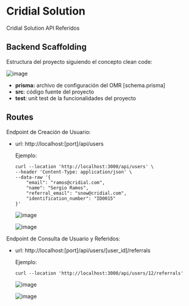 # Cridial Solution

Cridial Solution API Referidos

## Backend Scaffolding

Estructura del proyecto siguiendo el concepto clean code:

![image](https://github.com/user-attachments/assets/7a7e4174-1cf4-4180-a3c1-ae529224a85b)

- **prisma:** archivo de configuración del OMR [schema.prisma]
- **src**: código fuente del proyecto
- **test**: unit test de la funcionalidades del proyecto

## Routes

Endpoint de Creación de Usuario:

- url: http://localhost:[port]/api/users

  Ejemplo:

  ```
  curl --location 'http://localhost:3000/api/users' \
  --header 'Content-Type: application/json' \
  --data-raw '{
      "email": "ramos@cridial.com",
      "name": "Sergio Ramos",
      "referral_email": "snow@cridial.com",
      "identification_number": "ID0015"
  }'
  ```

  ![image](https://github.com/user-attachments/assets/4724c6af-e903-44f7-ba23-62c29dbe6e8f)

  ![image](https://github.com/user-attachments/assets/5a81700c-01e5-4caa-8678-65ccdf83daa3)

Endpoint de Consulta de Usuario y Referidos:

- url: http://localhost:[port]/api/users/[user_id]/referrals

  Ejemplo:

  ```
  curl --location 'http://localhost:3000/api/users/12/referrals'
  ```

  ![image](https://github.com/user-attachments/assets/ad93c47e-a834-4557-867c-b2d83c4740d9)

  ![image](https://github.com/user-attachments/assets/7135aac8-850a-43ea-8393-df5723f8f686)
